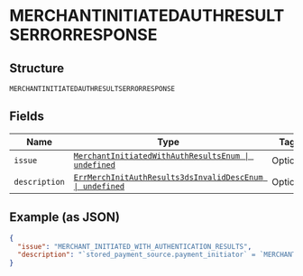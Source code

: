 
# MERCHANTINITIATEDAUTHRESULTSERRORRESPONSE

## Structure

`MERCHANTINITIATEDAUTHRESULTSERRORRESPONSE`

## Fields

| Name | Type | Tags | Description |
|  --- | --- | --- | --- |
| `issue` | [`MerchantInitiatedWithAuthResultsEnum \| undefined`](../../doc/models/merchant-initiated-with-auth-results-enum.md) | Optional | - |
| `description` | [`ErrMerchInitAuthResults3dsInvalidDescEnum \| undefined`](../../doc/models/err-merch-init-auth-results-3-ds-invalid-desc-enum.md) | Optional | - |

## Example (as JSON)

```json
{
  "issue": "MERCHANT_INITIATED_WITH_AUTHENTICATION_RESULTS",
  "description": "`stored_payment_source.payment_initiator` = `MERCHANT` is not supported if 3D-Secure authentication results are present in the order. 3D-Secure authentication results can be present in the order only when customer is the payment initiator. It is semantically incorrect to perform a merchant initiated payment with 3D-Secure authentication results is the order."
}
```

